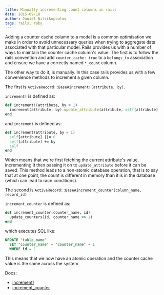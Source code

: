 ```yaml
---
title: Manually incrementing count columns in rails
date: 2015-09-18
author: Daniel Nitsikopoulos
tags: rails, ruby
---
```


Adding a counter cache column to a model is a common optimisation we make in order to avoid unnecessary queries when trying to aggregate data associated with that particular model. Rails provides us with a number of ways to maintain the counter cache column's value. The first is to follow the rails convention and add `counter_cache: true` to a `belongs_to` association and ensure we have a correctly named `*_count` column.

The other way to do it, is manually. In this case rails provides us with a few convenience methods to increment a given column.

The first is `ActiveRecord::Base#increment!(attribute, by)`.

`increment!` is defined as:

```ruby
def increment!(attribute, by = 1)
  increment(attribute, by).update_attribute(attribute, self[attribute])
end
```

and `increment` is defined as:

```ruby
def increment(attribute, by = 1)
  self[attribute] ||= 0
  self[attribute] += by
  self
end
```

Which means that we're first fetching the current attribute's value, incrementing it then passing it on to `update_attribute` before it can be saved. This method leads to a non-atomic database operation, that is to say that at one point, the count is different in memory than it is in the database (which can lead to race conditions).

The second is `ActiveRecord::Base#increment_counter(column_name, record_id)`

`increment_counter` is defined as:

```ruby
def increment_counter(counter_name, id)
  update_counters(id, counter_name => 1)
end
```

which executes SQL like:

```sql
UPDATE "table_name"
  SET "counter_name" = "counter_name" + 1
  WHERE id = 1
```

This means that we now have an atomic operation and the counter cache value is the same across the system.

Docs:
* [increment!](http://apidock.com/rails/ActiveRecord/Base/increment!)
* [increment_counter](http://apidock.com/rails/ActiveRecord/Base/increment_counter/class)
